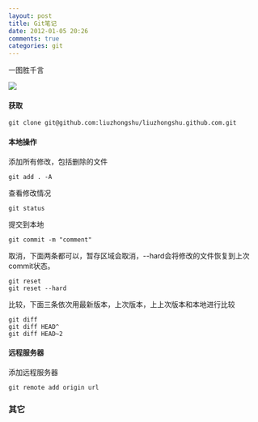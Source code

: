 ```yaml
---
layout: post
title: Git笔记
date: 2012-01-05 20:26
comments: true
categories: git
---
```


一图胜千言

![](http://osteele.com/images/2008/git-transport.png)

#### 获取

```
git clone git@github.com:liuzhongshu/liuzhongshu.github.com.git
```

#### 本地操作

添加所有修改，包括删除的文件
```
git add . -A
```

查看修改情况
```
git status
```

提交到本地
```
git commit -m "comment"
```

取消，下面两条都可以，暂存区域会取消，--hard会将修改的文件恢复到上次commit状态。
```
git reset
git reset --hard
```
比较，下面三条依次用最新版本，上次版本，上上次版本和本地进行比较
```
git diff 
git diff HEAD^
git diff HEAD~2
```
#### 远程服务器

添加远程服务器
```
git remote add origin url
```

### 其它
